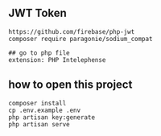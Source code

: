 ## JWT Token

```
https://github.com/firebase/php-jwt
composer require paragonie/sodium_compat
```

```
## go to php file 
extension: PHP Intelephense
```

## how to open this project 

```shall
composer install
cp .env.example .env
php artisan key:generate
php artisan serve
```

